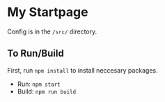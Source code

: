 # My Startpage
Config is in the `/src/` directory.



## To Run/Build
First, run `npm install` to install neccesary packages.
- Run: `npm start`
- Build: `npm run build`

